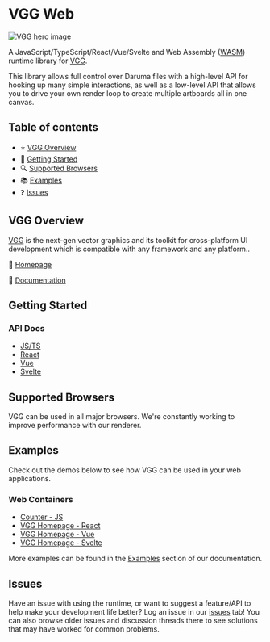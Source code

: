 # VGG Web

![VGG hero image](https://docs.verygoodgraphics.com/img/vgg_docs_bg.jpg)

A JavaScript/TypeScript/React/Vue/Svelte and Web Assembly ([WASM](https://developer.mozilla.org/en-US/docs/WebAssembly)) runtime library for [VGG](https://vgg.cool).

This library allows full control over Daruma files with a high-level API for hooking up many simple interactions, as well as a low-level API that allows you to drive your own render loop to create multiple artboards all in one canvas.

## Table of contents

- :star: [VGG Overview](#vgg-overview)
- 🚀 [Getting Started](#getting-started)
- :mag: [Supported Browsers](#supported-browsers)
- :books: [Examples](#examples)
- :question: [Issues](#issues)

## VGG Overview

[VGG](https://vgg.cool) is the next-gen vector graphics and its toolkit for cross-platform UI development which is compatible with any framework and any platform..

:house_with_garden: [Homepage](https://vgg.cool/)

:blue_book: [Documentation](https://docs.verygoodgraphics.com/)

## Getting Started

### API Docs

- [JS/TS](https://github.com/verygoodgraphics/vgg_web/tree/main/packages/wasm)
- [React](https://github.com/verygoodgraphics/vgg_web/tree/main/packages/react)
- [Vue](https://github.com/verygoodgraphics/vgg_web/tree/main/packages/vue)
- [Svelte](https://github.com/verygoodgraphics/vgg_web/tree/main/packages/svelte)

## Supported Browsers

VGG can be used in all major browsers. We're constantly working to improve performance with our renderer.

## Examples

Check out the demos below to see how VGG can be used in your web applications.

### Web Containers

- [Counter - JS](https://docs.verygoodgraphics.com/examples/js/counter)
- [VGG Homepage - React](https://docs.verygoodgraphics.com/examples/react/vgg-home-v2)
- [VGG Homepage - Vue](https://docs.verygoodgraphics.com/examples/vue/vgg-home-v2)
- [VGG Homepage - Svelte](https://docs.verygoodgraphics.com/examples/svelte/vgg-home-v2)

More examples can be found in the [Examples](https://docs.verygoodgraphics.com/examples/overview) section of our documentation.

## Issues

Have an issue with using the runtime, or want to suggest a feature/API to help make your development life better? Log an issue in our [issues](https://github.com/verygoodgraphics/vgg_web/issues) tab! You can also browse older issues and discussion threads there to see solutions that may have worked for common problems.
